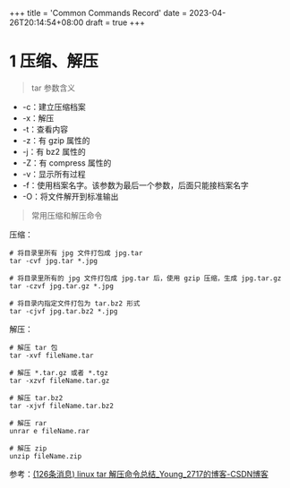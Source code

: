 +++
title = 'Common Commands Record'
date = 2023-04-26T20:14:54+08:00
draft = true
+++

# 1 压缩、解压

> tar 参数含义

* -c：建立压缩档案
* -x：解压
* -t：查看内容
* -z：有 gzip 属性的
* -j：有 bz2 属性的
* -Z：有 compress 属性的
* -v：显示所有过程
* -f：使用档案名字。该参数为最后一个参数，后面只能接档案名字
* -O：将文件解开到标准输出

> 常用压缩和解压命令

压缩：

```shell
# 将目录里所有 jpg 文件打包成 jpg.tar
tar -cvf jpg.tar *.jpg

# 将目录里所有的 jpg 文件打包成 jpg.tar 后，使用 gzip 压缩，生成 jpg.tar.gz
tar -czvf jpg.tar.gz *.jpg

# 将目录内指定文件打包为 tar.bz2 形式
tar -cjvf jpg.tar.bz2 *.jpg
```



解压：

```shell
# 解压 tar 包
tar -xvf fileName.tar

# 解压 *.tar.gz 或者 *.tgz
tar -xzvf fileName.tar.gz

# 解压 tar.bz2
tar -xjvf fileName.tar.bz2

# 解压 rar
unrar e fileName.rar

# 解压 zip
unzip fileName.zip
```





参考：[(126条消息) linux tar 解压命令总结_Young_2717的博客-CSDN博客](https://blog.csdn.net/imyang2007/article/details/7634470)

